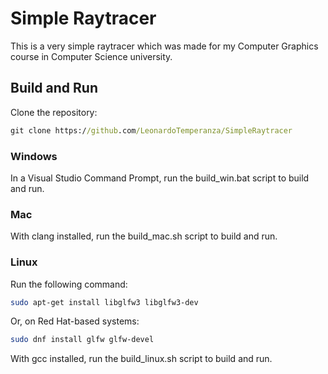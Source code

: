 # Simple Raytracer

This is a very simple raytracer which was made for my Computer Graphics course in Computer Science university.

## Build and Run

Clone the repository:
```bat 
git clone https://github.com/LeonardoTemperanza/SimpleRaytracer
```

### Windows
In a Visual Studio Command Prompt, run the build_win.bat script to build and run.

### Mac
With clang installed, run the build_mac.sh script to build and run.

### Linux
Run the following command:
```sh 
sudo apt-get install libglfw3 libglfw3-dev
```
Or, on Red Hat-based systems:
```sh 
sudo dnf install glfw glfw-devel
```

With gcc installed, run the build_linux.sh script to build and run.
